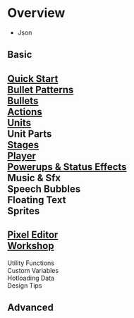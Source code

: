 # Overview

- Json

## Basic
>
[Quick Start](Tutorials/quickstart.md)<br>
[Bullet Patterns](Tutorials/pattern.md)<br>
[Bullets](Tutorials/bullet.md)<br>
[Actions](Tutorials/actions.md)<br>
[Units](Tutorials/unit.md)<br>
Unit Parts<br>
[Stages](Tutorials/stage.md)<br>
[Player](Tutorials/player.md)<br>
[Powerups & Status Effects](Tutorials/status.md)<br>
Music & Sfx<br>
Speech Bubbles<br>
Floating Text<br>
Sprites<br>
---
>
[Pixel Editor](Tutorials/pxc_editor.md)<br>
[Workshop](Tutorials/workshop.md)<br>
---
> 
Utility Functions<br>
Custom Variables<br>
Hotloading Data<br>
Design Tips<br>

## Advanced